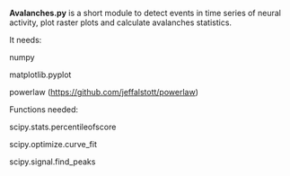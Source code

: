 **Avalanches.py** is a short module to detect events in time series of neural activity, plot raster plots and  calculate avalanches statistics.

It needs:

numpy

matplotlib.pyplot

powerlaw (https://github.com/jeffalstott/powerlaw)


Functions needed:

scipy.stats.percentileofscore

scipy.optimize.curve_fit

scipy.signal.find_peaks
